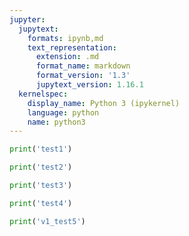 ```yaml
---
jupyter:
  jupytext:
    formats: ipynb,md
    text_representation:
      extension: .md
      format_name: markdown
      format_version: '1.3'
      jupytext_version: 1.16.1
  kernelspec:
    display_name: Python 3 (ipykernel)
    language: python
    name: python3
---
```


```python
print('test1')
```

```python
print('test2')
```

```python
print('test3')
```

```python
print('test4')
```

```python
print('v1_test5')
```

```python
